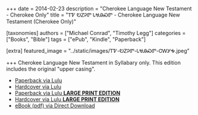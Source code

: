 +++
date = 2014-02-23
description = "Cherokee Language New Testament - Cherokee Only"
title = "ᎢᏤ ᎧᏃᎮᏛ ᏓᏠᎯᏍᏛ - Cherokee Language New Testament (Cherokee Only)"

[taxonomies]
authors = ["Michael Conrad", "Timothy Legg"]
categories = ["Books", "Bible"]
tags = ["ePub", "Kindle", "Paperback"]

[extra]
featured_image = "../static/images/ᎢᏤ-ᎧᏃᎮᏛ-ᏓᏠᎯᏍᏛ-ᏣᎳᎩᎭ.jpeg"

+++
Cherokee Language New Testament in Syllabary only. This edition includes the original "upper casing".

<!-- more -->

* [Paperback via Lulu](http://www.lulu.com/shop/michael-joyner-and-timothy-legg/ije-kanohedv-dahlohisdv/paperback/product-22058176.html)
* [Hardcover via Lulu](http://www.lulu.com/shop/michael-joyner-and-timothy-legg/ije-kanohedv-dahlohisdv/hardcover/product-22058166.html)
* [Paperback via Lulu **LARGE PRINT EDITION**](http://www.lulu.com/shop/michael-joyner-and-timothy-legg/ije-kanohedv-dahlohisdv-digohwelvi-jutana/paperback/product-22058188.html)
* [Hardcover via Lulu **LARGE PRINT EDITION**](http://www.lulu.com/shop/michael-joyner-and-timothy-legg/%E1%8E%A2%E1%8F%A4-%E1%8E%A7%E1%8F%83%E1%8E%AE%E1%8F%9B-%E1%8F%93%E1%8F%A0%E1%8E%AF%E1%8F%8D%E1%8F%9B-%E1%8F%97%E1%8E%AA%E1%8F%AA%E1%8E%B8%E1%8E%A2-%E1%8F%A7%E1%8F%94%E1%8E%BE-ije-kanohedv-dahlohisdv-digohwelvi-jutana/hardcover/product-22039287.html)
* [eBook (pdf) via Direct Download](/pdfs/cnt-6x9.pdf)